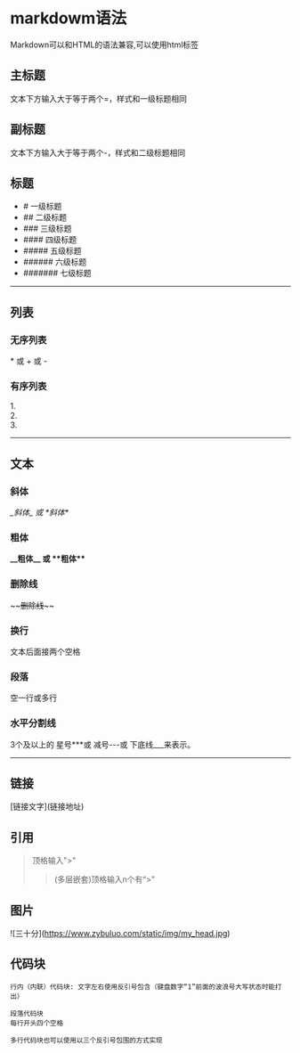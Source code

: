 markdowm语法
==
Markdown可以和HTML的语法兼容,可以使用html标签

## 主标题
文本下方输入大于等于两个=，样式和一级标题相同
## 副标题
文本下方输入大于等于两个-，样式和二级标题相同

## 标题 
* \# 一级标题
* \## 二级标题
* \### 三级标题
* \#### 四级标题
* \##### 五级标题
* \###### 六级标题
* \####### 七级标题
***
## 列表
### 无序列表
 \* 或 \+ 或 \- 
### 有序列表
1\.  
2\.  
3\.
***
## 文本
### 斜体
*\_斜体\_ 或 \*斜体\**
### 粗体
**\_\_粗体\_\_ 或 \*\*粗体\*\***
### 删除线
\~\~~~删除线~~\~\~
### 换行
文本后面接两个空格
### 段落
空一行或多行
### 水平分割线
3个及以上的 星号***或 减号---或 下底线___来表示。
***
## 链接
\[链接文字\](链接地址)
## 引用
>  顶格输入">" 
>> (多层嵌套)顶格输入n个有“>”

## 图片
\!\[三十分](https://www.zybuluo.com/static/img/my_head.jpg)

## 代码块
` 行内（内联）代码块: 文字左右使用反引号包含（键盘数字“1”前面的波浪号大写状态时能打出） `

    段落代码块
    每行开头四个空格

```
多行代码块也可以使用以三个反引号包围的方式实现
```